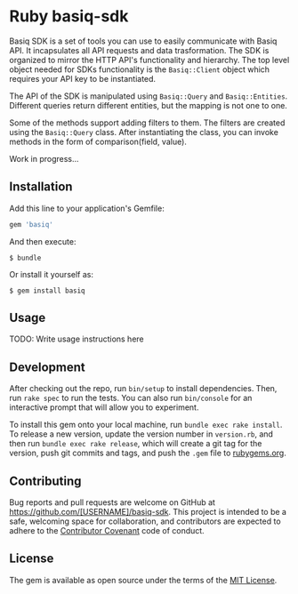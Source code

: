 # Ruby basiq-sdk

Basiq SDK is a set of tools you can use to easily communicate with Basiq API.
It incapsulates all API requests and data trasformation.
The SDK is organized to mirror the HTTP API's functionality and hierarchy.
The top level object needed for SDKs functionality is the `Basiq::Client` object which requires your API key to be instantiated.

The API of the SDK is manipulated using `Basiq::Query` and `Basiq::Entities`.
Different queries return different entities, but the mapping is not one to one.

Some of the methods support adding filters to them.
The filters are created using the `Basiq::Query` class.
After instantiating the class, you can invoke methods in the form of comparison(field, value).

Work in progress...

## Installation

Add this line to your application's Gemfile:

```ruby
gem 'basiq'
```

And then execute:

    $ bundle

Or install it yourself as:

    $ gem install basiq

## Usage

TODO: Write usage instructions here

## Development

After checking out the repo, run `bin/setup` to install dependencies. Then, run `rake spec` to run the tests. You can also run `bin/console` for an interactive prompt that will allow you to experiment.

To install this gem onto your local machine, run `bundle exec rake install`. To release a new version, update the version number in `version.rb`, and then run `bundle exec rake release`, which will create a git tag for the version, push git commits and tags, and push the `.gem` file to [rubygems.org](https://rubygems.org).

## Contributing

Bug reports and pull requests are welcome on GitHub at https://github.com/[USERNAME]/basiq-sdk. This project is intended to be a safe, welcoming space for collaboration, and contributors are expected to adhere to the [Contributor Covenant](http://contributor-covenant.org) code of conduct.

## License

The gem is available as open source under the terms of the [MIT License](https://opensource.org/licenses/MIT).
